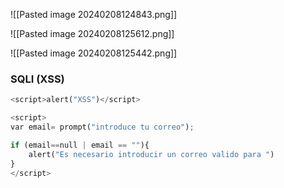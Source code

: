 ![[Pasted image 20240208124843.png]]


![[Pasted image 20240208125612.png]]


![[Pasted image 20240208125442.png]]


### SQLI (XSS)

```python
<script>alert("XSS")</script>
```

```python
<script>
var email= prompt("introduce tu correo");

if (email==null | email == ""){
	alert("Es necesario introducir un correo valido para ") 
}
</script>
```
